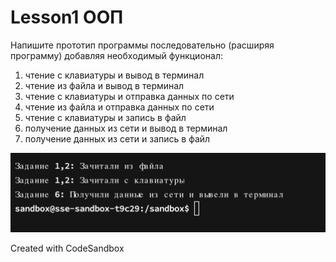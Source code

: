 # Lesson1 ООП

Напишите прототип программы последовательно (расширяя программу) добавляя необходимый функционал:

1. чтение с клавиатуры и вывод в терминал
2. чтение из файла и вывод в терминал
3. чтение с клавиатуры и отправка данных по сети
4. чтение из файла и отправка данных по сети
5. чтение с клавиатуры и запись в файл
6. получение данных из сети и вывод в терминал
7. получение данных из сети и запись в файл

![Описание картинки с котиком](console.png)

Created with CodeSandbox
